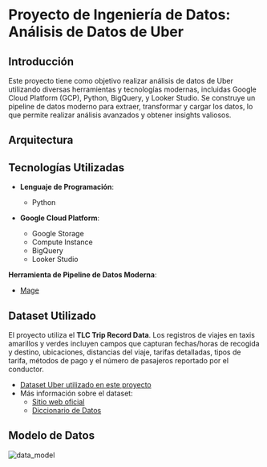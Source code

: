 # Proyecto de Ingeniería de Datos: Análisis de Datos de Uber

## Introducción

Este proyecto tiene como objetivo realizar análisis de datos de Uber utilizando diversas herramientas y tecnologías modernas, incluidas Google Cloud Platform (GCP), Python, BigQuery, y Looker Studio. Se construye un pipeline de datos moderno para extraer, transformar y cargar los datos, lo que permite realizar análisis avanzados y obtener insights valiosos.

## Arquitectura 

## Tecnologías Utilizadas
- **Lenguaje de Programación**:
  - Python

- **Google Cloud Platform**:
  - Google Storage
  - Compute Instance
  - BigQuery
  - Looker Studio

**Herramienta de Pipeline de Datos Moderna**: 
  - [Mage](https://www.mage.ai/)

## Dataset Utilizado

El proyecto utiliza el **TLC Trip Record Data**. Los registros de viajes en taxis amarillos y verdes incluyen campos que capturan fechas/horas de recogida y destino, ubicaciones, distancias del viaje, tarifas detalladas, tipos de tarifa, métodos de pago y el número de pasajeros reportado por el conductor.

- [Dataset Uber utilizado en este proyecto](https://github.com/darshilparmar/uber-etl-pipeline-data-engineering-project/blob/main/data/uber_data.csv)
- Más información sobre el dataset:
  - [Sitio web oficial](https://www.nyc.gov/site/tlc/about/tlc-trip-record-data.page)
  - [Diccionario de Datos](https://www.nyc.gov/assets/tlc/downloads/pdf/data_dictionary_trip_records_yellow.pdf)
 
## Modelo de Datos
![data_model](https://github.com/user-attachments/assets/850603d8-1d3f-460b-a9ed-08f14c7eb9eb)
